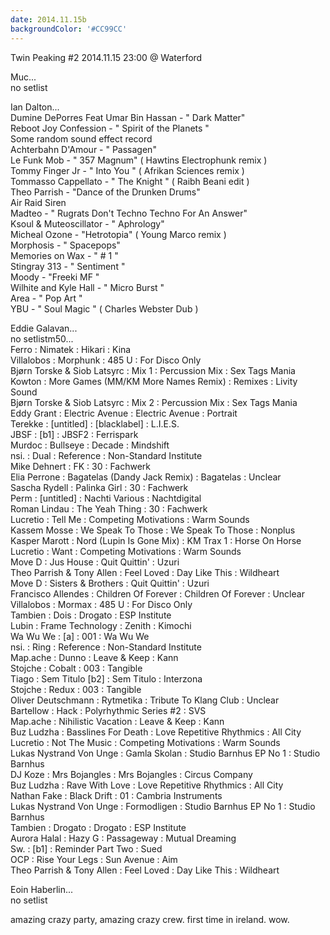 ```yaml
---
date: 2014.11.15b
backgroundColor: '#CC99CC'
---
```


Twin Peaking #2 2014.11.15 23:00 @ Waterford  

Muc...  
no setlist  

Ian Dalton...  
Dumine DePorres Feat Umar Bin Hassan - " Dark Matter"  
Reboot Joy Confession - " Spirit of the Planets "  
Some random sound effect record  
Achterbahn D'Amour - " Passagen"  
Le Funk Mob - " 357 Magnum" ( Hawtins Electrophunk remix )  
Tommy Finger Jr - " Into You " ( Afrikan Sciences remix )  
Tommasso Cappellato - " The Knight " ( Raibh Beani edit )  
Theo Parrish - "Dance of the Drunken Drums"  
Air Raid Siren  
Madteo - " Rugrats Don't Techno Techno For An Answer"  
Ksoul & Muteoscillator - " Aphrology"  
Micheal Ozone - "Hetrotopia" ( Young Marco remix )  
Morphosis - " Spacepops"  
Memories on Wax - " # 1 "  
Stingray 313 - " Sentiment "  
Moody - "Freeki MF "  
Wilhite and Kyle Hall - " Micro Burst "  
Area - " Pop Art "  
YBU - " Soul Magic " ( Charles Webster Dub )  

Eddie Galavan...  
no setlistm50...  
Ferro : Nimatek : Hikari : Kina  
Villalobos : Morphunk : 485 U : For Disco Only  
Bjørn Torske & Siob Latsyrc : Mix 1 : Percussion Mix : Sex Tags Mania  
Kowton : More Games (MM/KM More Names Remix) : Remixes : Livity Sound  
Bjørn Torske & Siob Latsyrc : Mix 2 : Percussion Mix : Sex Tags Mania  
Eddy Grant : Electric Avenue : Electric Avenue : Portrait  
Terekke : \[untitled\] : \[blacklabel\] : L.I.E.S.  
JBSF : \[b1\] : JBSF2 : Ferrispark  
Murdoc : Bullseye : Decade : Mindshift  
nsi. : Dual : Reference : Non-Standard Institute  
Mike Dehnert : FK : 30 : Fachwerk  
Elia Perrone : Bagatelas (Dandy Jack Remix) : Bagatelas : Unclear  
Sascha Rydell : Palinka Girl : 30 : Fachwerk  
Perm : \[untitled\] : Nachti Various : Nachtdigital  
Roman Lindau : The Yeah Thing : 30 : Fachwerk  
Lucretio : Tell Me : Competing Motivations : Warm Sounds  
Kassem Mosse : We Speak To Those : We Speak To Those : Nonplus  
Kasper Marott : Nord (Lupin Is Gone Mix) : KM Trax 1 : Horse On Horse  
Lucretio : Want : Competing Motivations : Warm Sounds  
Move D : Jus House : Quit Quittin' : Uzuri  
Theo Parrish & Tony Allen : Feel Loved : Day Like This : Wildheart  
Move D : Sisters & Brothers : Quit Quittin' : Uzuri  
Francisco Allendes : Children Of Forever : Children Of Forever : Unclear  
Villalobos : Mormax : 485 U : For Disco Only  
Tambien : Dois : Drogato : ESP Institute  
Lubin : Frame Technology : Zenith : Kimochi  
Wa Wu We : \[a\] : 001 : Wa Wu We  
nsi. : Ring : Reference : Non-Standard Institute  
Map.ache : Dunno : Leave & Keep : Kann  
Stojche : Cobalt : 003 : Tangible  
Tiago : Sem Titulo \[b2\] : Sem Titulo : Interzona  
Stojche : Redux : 003 : Tangible  
Oliver Deutschmann : Rytmetika : Tribute To Klang Club : Unclear  
Bartellow : Hack : Polyrhythmic Series #2 : SVS  
Map.ache : Nihilistic Vacation : Leave & Keep : Kann  
Buz Ludzha : Basslines For Death : Love Repetitive Rhythmics : All City  
Lucretio : Not The Music : Competing Motivations : Warm Sounds  
Lukas Nystrand Von Unge : Gamla Skolan : Studio Barnhus EP No 1 : Studio Barnhus  
DJ Koze : Mrs Bojangles : Mrs Bojangles : Circus Company  
Buz Ludzha : Rave With Love : Love Repetitive Rhythmics : All City  
Nathan Fake : Black Drift : 01 : Cambria Instruments  
Lukas Nystrand Von Unge : Formodligen : Studio Barnhus EP No 1 : Studio Barnhus  
Tambien : Drogato : Drogato : ESP Institute  
Aurora Halal : Hazy G : Passageway : Mutual Dreaming  
Sw. : \[b1\] : Reminder Part Two : Sued  
OCP : Rise Your Legs : Sun Avenue : Aim  
Theo Parrish & Tony Allen : Feel Loved : Day Like This : Wildheart  

Eoin Haberlin...  
no setlist  

amazing crazy party, amazing crazy crew. first time in ireland. wow.